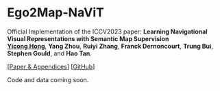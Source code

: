 # Ego2Map-NaViT
Official Implementation of the ICCV2023 paper: **Learning Navigational Visual Representations with Semantic Map Supervision**<br>
[**Yicong Hong**](http://www.yiconghong.me/), **Yang Zhou**, **Ruiyi Zhang**, **Franck Dernoncourt**, **Trung Bui**, **Stephen Gould**, and **Hao Tan**.

[[Paper & Appendices](https://arxiv.org/abs/2307.12335)] [[GitHub](https://github.com/YicongHong/Ego2Map-NaViT)]

Code and data coming soon.

